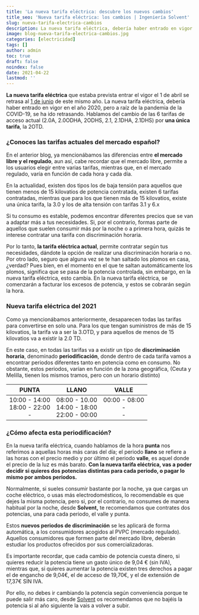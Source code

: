 ```yaml
---
title: 'La nueva tarifa eléctrica: descubre los nuevos cambios'
title_seo: 'Nueva tarifa eléctrica: los cambios | Ingeniería Solvent'
slug: nueva-tarifa-electrica-cambios
description: La nueva tarifa eléctrica, debería haber entrado en vigor en el año 2020, pero a raíz de la pandemia de la COVID-19, se ha ido retrasando
image: blog-nueva-tarifa-electrica-cambios.jpg
categories: [electricidad]
tags: []
author: admin
toc: true
draft: false
noindex: false
date: 2021-04-22
lastmod: ''
---
```

**La nueva tarifa eléctrica** que estaba prevista entrar el vigor el 1 de abril se retrasa al [1 de junio](https://www.boe.es/diario_boe/txt.php?id=BOE-A-2021-4565) de este mismo año. La nueva tarifa eléctrica, debería haber entrado en vigor en el año 2020, pero a raíz de la pandemia de la COVID-19, se ha ido retrasando. Hablamos del cambio de las 6 tarifas de acceso actual (2.0A, 2.0ODHA, 2ODHS, 2.1, 2.1DHA, 2.1DHS) por **una única tarifa**, la 2OTD.

### ¿Conoces las tarifas actuales del mercado español?

En el anterior blog, ya mencionábamos las diferencias entre **el mercado libre y el regulado**, aun así, cabe recordar que el mercado libre, permite a los usuarios elegir entre varias tarifas, mientras que, en el mercado regulado, varía en función de cada hora y cada día.

En la actualidad, existen dos tipos los de baja tensión para aquellos que tienen menos de 15 kilovatios de potencia contratada, existen 6 tarifas contratadas, mientras que para los que tienen más de 15 kilovatios, existe una única tarifa, la 3.0 y los de alta tensión con tarifas 3.1 y 6.x

Si tu consumo es estable, podemos encontrar diferentes precios que se van a adaptar más a tus necesidades. Si, por el contrario, formas parte de aquellos que suelen consumir más por la noche o a primera hora, quizás te interese contratar una tarifa con discriminación horaria.

Por lo tanto, **la tarifa eléctrica actual**, permite contratar según tus necesidades, dándote la opción de realizar una discriminación horaria o no. Por otro lado, seguro que alguna vez se te han saltado los plomos en casa, ¿verdad? Pues bien, en el momento en el que te saltan automáticamente los plomos, significa que se pasa de la potencia controlada, sin embargo, en la nueva tarifa eléctrica, esto cambia. En la nueva tarifa eléctrica, se comenzarán a facturar los excesos de potencia, y estos se cobrarán según la hora.

### Nueva tarifa eléctrica del 2021

Como ya mencionábamos anteriormente, desaparecen todas las tarifas para convertirse en solo una. Para los que tengan suministros de más de 15 kilovatios, la tarifa va a ser la 3.OTD, y para aquellos de menos de 15 kilovatios va a existir la 2.0 TD.

En este caso, en todas las tarifas va a existir un tipo de **discriminación horaria**, denominado **periodificación**, donde dentro de cada tarifa vamos a encontrar periodos diferentes tanto en potencia como en consumo. No obstante, estos periodos, varían en función de la zona geográfica, (Ceuta y Melilla, tienen los mismos tramos, pero con un horario distinto)

| PUNTA                                  | LLANO                                               | VALLE                            |
| :------------------------------------: | :-------------------------------------------------: | :------------------------------: |
| 10:00 - 14:00 <br>18:00 - 22:00 <br> - | 08:00 - 10.00 <br> 14:00 - 18:00 <br> 22:00 - 00:00 | 00:00 - 08:00 <br> - <br> -      |

### ¿Cómo afecta esta periodificación?

En la nueva tarifa eléctrica, cuando hablamos de la hora **punta** nos referimos a aquellas horas más caras del día; el periodo **llano** se refiere a las horas con el precio medio y por último el periodo **valle**, es aquel donde el precio de la luz es más barato. **Con la nueva tarifa eléctrica, vas a poder decidir si quieres dos potencias distintas para cada periodo, o pagar lo mismo por ambos periodos.**

Normalmente, si sueles consumir bastante por la noche, ya que cargas un coche eléctrico, o usas más electrodomésticos, lo recomendable es que dejes la misma potencia, pero si, por el contrario, no consumes de manera habitual por la noche, desde **Solvent,** te recomendamos que contrates dos potencias, una para cada periodo, el valle y punta.

Estos **nuevos periodos de discriminación** se les aplicará de forma automática, a los consumidores acogidos al PVPC (mercado regulado). Aquellos consumidores que formen parte del mercado libre, deberán estudiar los productos ofrecidos por sus comercializadoras.

Es importante recordar, que cada cambio de potencia cuesta dinero, si quieres reducir la potencia tiene un gasto único de 9,04 € (sin IVA), mientras que, si quieres aumentar la potencia existen tres derechos a pagar el de engancho de 9,04€, el de acceso de 19,70€, y el de extensión de 17,37€ SIN IVA.

Por ello, no debes ir cambiando la potencia según conveniencia porque te puede salir más caro, desde [Solvent](/) os recomendamos que no bajéis la potencia si al año siguiente la vais a volver a subir.
